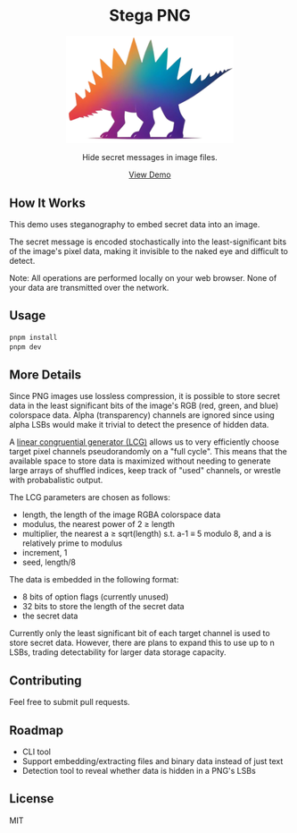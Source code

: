 <h1 align="center">Stega PNG</h1>

<p align="center">
  <a href="https://stegapng.netlify.app/">
    <img src="https://github.com/jchook/stega/blob/main/public/stega-nobg.png?raw=true" width="300" />
  </a>
</p>

<p align="center">
  Hide secret messages in image files.
</p>

<p align="center">
  <a href="https://stegapng.netlify.app/">View Demo</a>
</p>


How It Works
------------

This demo uses steganography to embed secret data into an image.

The secret message is encoded stochastically into the least-significant bits of the image's pixel data, making it invisible to the naked eye and difficult to detect.

Note: All operations are performed locally on your web browser. None of your data are transmitted over the network.


Usage
-----

```sh
pnpm install
pnpm dev
```


More Details
------------

Since PNG images use lossless compression, it is possible to store secret data
in the least significant bits of the image's RGB (red, green, and blue) colorspace data. Alpha (transparency) channels are ignored since using alpha LSBs would make it trivial to detect the presence of hidden data.

A [linear congruential generator (LCG)](https://en.wikipedia.org/wiki/Linear_congruential_generator) allows us to very efficiently choose target pixel channels pseudorandomly on a "full cycle". This means that the available space to store data is maximized without needing to generate large arrays of shuffled indices, keep track of "used" channels, or wrestle with probabalistic output.

The LCG parameters are chosen as follows:

- length, the length of the image RGBA colorspace data
- modulus, the nearest power of 2 ≥ length
- multiplier, the nearest a ≥ sqrt(length) s.t. a-1 ≡ 5 modulo 8, and a is relatively prime to modulus
- increment, 1
- seed, length/8

The data is embedded in the following format:

- 8 bits of option flags (currently unused)
- 32 bits to store the length of the secret data
- the secret data

Currently only the least significant bit of each target channel is used to store secret data. However, there are plans to expand this to use up to n LSBs, trading detectability for larger data storage capacity.


Contributing
------------

Feel free to submit pull requests.


Roadmap
-------

- CLI tool
- Support embedding/extracting files and binary data instead of just text
- Detection tool to reveal whether data is hidden in a PNG's LSBs


License
-------

MIT
